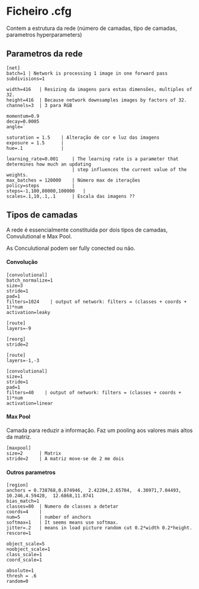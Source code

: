 # Ficheiro .cfg

Contem a estrutura da rede (número de camadas, tipo de camadas, parametros hyperparameters)

## Parametros da rede

```
[net]
batch=1 | Network is processing 1 image in one forward pass
subdivisions=1
```

```
width=416   | Resizing da imagens para estas dimensões, multiples of 32. 
height=416  | Because network downsamples images by factors of 32.
channels=3  | 3 para RGB
```

```
momentum=0.9 
decay=0.0005
angle=`
```

```
saturation = 1.5    | Alteração de cor e luz das imagens
exposure = 1.5      |
hue=.1              |
```

```
learning_rate=0.001     | The learning rate is a parameter that determines how much an updating 
                        | step influences the current value of the weights.
max_batches = 120000    | Número max de iterações
policy=steps            |
steps=-1,100,80000,100000   |
scales=.1,10,.1,.1      | Escala das imagens ??
``` 

## Tipos de camadas

A rede é essencialmente constituida por dois tipos de camadas, Convulutional e Max Pool.

As Conculutional podem ser fully conected ou não. 

#### Convolução

```
[convolutional]
batch_normalize=1
size=3
stride=1
pad=1
filters=1024    | output of network: filters = (classes + coords + 1)*num
activation=leaky

[route]
layers=-9

[reorg]
stride=2

[route]
layers=-1,-3

[convolutional]
size=1
stride=1
pad=1
filters=40    | output of network: filters = (classes + coords + 1)*num
activation=linear
```

#### Max Pool
Camada para reduzir a informação. Faz um pooling aos valores mais altos da matriz.
```
[maxpool]
size=2      | Matrix
stride=2    | A matriz move-se de 2 me dois
```

#### Outros parametros

```
[region]
anchors = 0.738768,0.874946,  2.42204,2.65704,  4.30971,7.04493,  10.246,4.59428,  12.6868,11.8741
bias_match=1
classes=80  | Numero de classes a detetar
coords=4    |
num=5       | number of anchors
softmax=1   | It seems means use softmax.
jitter=.2   | means in load picture random cut 0.2*width 0.2*height.
rescore=1

object_scale=5
noobject_scale=1
class_scale=1
coord_scale=1

absolute=1
thresh = .6
random=0
```
